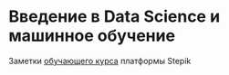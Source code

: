 # Введение в Data Science и машинное обучение
Заметки [обучающего курса](https://stepik.org/course/4852/syllabus) платформы Stepik
